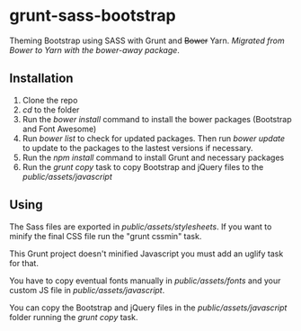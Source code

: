 # grunt-sass-bootstrap
Theming Bootstrap using SASS with Grunt and ~~Bower~~ Yarn. *Migrated from Bower to Yarn with the bower-away package*.



## Installation

1. Clone the repo
2. <i>cd</i> to the folder
3. Run the <i>bower install</i> command to install the bower packages (Bootstrap and Font Awesome)
4. Run <i>bower list</i> to check for updated packages. Then run <i>bower update</i> to update to the packages to the lastest versions if necessary.
5. Run the <i>npm install</i> command to install Grunt and necessary packages
6. Run the <i>grunt copy</i> task to copy Bootstrap and jQuery files to the <i>public/assets/javascript</i>

## Using

The Sass files are exported in <i>public/assets/stylesheets</i>. If you want to minify the final CSS file run the "grunt cssmin" task.

This Grunt project doesn't minified Javascript you must add an uglify task for that.

You have to copy eventual fonts manually in <i>public/assets/fonts</i> and your custom JS file in <i>public/assets/javascript</i>.

You can copy the Bootstrap and jQuery files in the <i>public/assets/javascript</i> folder running the <i>grunt copy</i> task.
